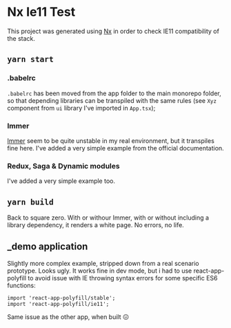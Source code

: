 # Nx Ie11 Test

This project was generated using [Nx](https://nx.dev) in order to check IE11 compatibility of the stack.

## `yarn start`

### .babelrc 

`.babelrc` has been moved from the app folder to the main monorepo folder, so that depending libraries can be transpiled with the same rules
 (see `Xyz` component from `ui` library I've imported in `App.tsx`);

### Immer

[Immer](https://github.com/immerjs/immer) seem to be quite unstable in my real environment, but it transpiles fine here. I've added a very simple example from the official documentation.

### Redux, Saga & Dynamic modules

I've added a very simple example too.

## `yarn build`

Back to square zero. With or withour Immer, with or without including a library dependency, it renders a white page. No errors, no life.

## _demo application

Slightly more complex example, stripped down from a real scenario prototype. Looks ugly.
It works fine in dev mode, but i had to use react-app-polyfill to avoid issue with IE throwing syntax errors for some specific ES6 functions:
```
import 'react-app-polyfill/stable';
import 'react-app-polyfill/ie11';
``` 
Same issue as the other app, when built 😖

